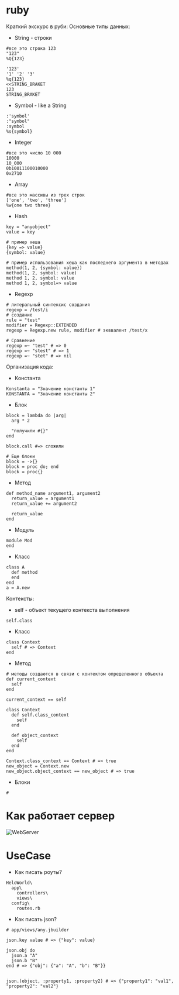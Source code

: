 ruby
====

Краткий экскурс в руби:
Основные типы данных:
- String - строки
```
#все это строка 123
"123"
%Q{123}

'123'
'1' '2' '3'
%q{123}
<<STRING_BRAKET
123
STRING_BRAKET
```
- Symbol - like a String
```
:'symbol'
:"symbol"
:symbol
%s{symbol}
```
- Integer
```
#все это число 10 000
10000
10_000
0b10011100010000
0x2710
```
- Array
```
#все это массивы из трех строк
['one', 'two', 'three']
%w{one two three}
```

- Hash
```
key = "anyobject"
value = key

# пример хеша
{key => value}
{symbol: value}

# пример использования хеша как последнего аргумента в методах
method(1, 2, {symbol: value})
method(1, 2, symbol: value)
method 1, 2, symbol: value
method 1, 2, symbol=> value
```


- Regexp
```
# литеральный синтексис создания
regexp = /test/i
# создание 
rule = "test"
modifier = Regexp::EXTENDED
regexp = Regexp.new rule, modifier # экввалент /test/x

# Сравнение
regexp =~ "test" # => 0
regexp =~ "stest" # => 1
regexp =~ "stet" # => nil
```


Организация кода:
- Константа
```
Konstanta = "Значение константы 1"
KONSTANTA = "Значение константы 2"
```
- Блок
```
block = lambda do |arg|
  arg * 2
  
  "получили #{}" 
end

block.call #=> сложили

# Еще блоки
block = ->{}
block = proc do; end
block = proc{}
```
- Метод
```
def method_name argument1, argument2
  return_value = argument1
  return_value += argument2

  return_value
end
```
- Модуль
```
module Mod
end
```
- Класс
```
class A
  def method
  end
end
a = A.new
```

Контексты:
- self - объект текущего контекста выполнения
```
self.class
```
- Класс
```
class Context
  self # => Context
end
```
- Метод
```
# методы создаются в связи с контектом определенного объекта
def current_context
  self
end

current_context == self

class Context
  def self.class_context
    self
  end
  
  def object_context
    self
  end
end

Context.class_context == Context # => true
new_object = Context.new
new_object.object_context == new_object # => true
```
- Блоки
```
#
```

Как работает сервер
===
![WebServer](http://plantuml.com/plantuml/png/HO-n3S8m44Lxfl0Sq6GL9EY00a8Vd88HwA1X02V2meeJPuNdZRXB8b5SSQVttxUBIxazbzVZORNcHIBcEj_n30IyuOjZp1Kftt0ROPuqiZeQELawd674JQSUdwsoj3EfGSz79lwDenHOWXAFILwBkZEYIWnBFcf0dKgzfQaIUPZLabbC-e1MEvKhzgUT_E87)

UseCase
===
- Как писать роуты?
```
HeloWorld\
  app\
    controllers\
    views\
  config\
    routes.rb
```

- Как писать json?

```
# app/views/any.jbuilder

json.key value # => {"key": value}

json.obj do
  json.a "A"
  json.b "B"
end # => {"obj": {"a": "A", "b": "B"}}


json.(object, :property1, :property2) # => {"property1": "val1", "property2": "val2"}
```
